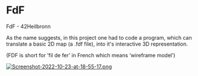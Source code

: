 # FdF
FdF - 42Heilbronn

As the name suggests, in this project one had to code a program, which can translate a basic 2D map (a .fdf file), into it's 
interactive 3D representation.

(FDF is short for ’fil de fer’ in French which means ’wireframe model’)

[![Screenshot-2022-10-23-at-18-55-17.png](https://i.postimg.cc/hjmhpSZX/Screenshot-2022-10-23-at-18-55-17.png)](https://postimg.cc/Fd99KQ4v)

